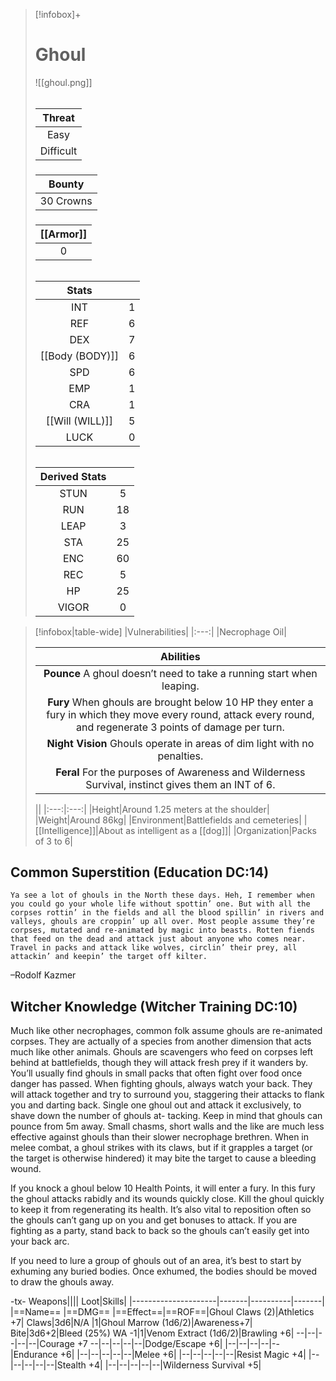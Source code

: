 >[!infobox]+
># Ghoul
>![[ghoul.png]]
>###### 
>|Threat|
>|:---:|
>|Easy|
>|Difficult|
>##### 
>|Bounty|
>|:---:|
>|30 Crowns|
>#####
>|[[Armor]]|
>|:---:|
>|0|
>###### 
>
>|Stats||
>|:---:|:---:|
>|INT|1|
>|REF|6|
>|DEX|7|
>|[[Body (BODY)]]|6|
>|SPD|6|
>|EMP|1|
>|CRA|1|
>|[[Will (WILL)]]|5|
>|LUCK|0|
>######
>|Derived Stats||
>|:---:|:---:|
>|STUN|5|
>|RUN|18|
>|LEAP|3|
>|STA|25|
>|ENC|60|
>|REC|5|
>|HP|25|
>|VIGOR|0|

>[!infobox|table-wide]
>|Vulnerabilities|
>|:---:|
>|Necrophage Oil|
>
>|Abilities|
>|:---:|
>|**Pounce** A ghoul doesn’t need to take a running start when leaping.|
>|**Fury** When ghouls are brought below 10 HP they enter a fury in which they move every round, attack every round, and regenerate 3 points of damage per turn.|
>|**Night Vision** Ghouls operate in areas of dim light with no penalties.|
>|**Feral** For the purposes of Awareness and Wilderness Survival, instinct gives them an INT of 6.|
>
>||
>|:---:|:---:|
>|Height|Around 1.25 meters at the shoulder|
>|Weight|Around 86kg|
>|Environment|Battlefields and cemeteries|
>|[[Intelligence]]|About as intelligent as a [[dog]]|
>|Organization|Packs of 3 to 6|

## Common Superstition (Education DC:14)
```ad-quote
Ya see a lot of ghouls in the North these days. Heh, I remember when you could go your whole life without spottin’ one. But with all the corpses rottin’ in the fields and all the blood spillin’ in rivers and valleys, ghouls are croppin’ up all over. Most people assume they’re corpses, mutated and re-animated by magic into beasts. Rotten fiends that feed on the dead and attack just about anyone who comes near. Travel in packs and attack like wolves, circlin’ their prey, all attackin’ and keepin’ the target off kilter.
```
–Rodolf Kazmer

## Witcher Knowledge (Witcher Training DC:10)
Much like other necrophages, common folk assume ghouls are re-animated corpses. They are actually of a species from another dimension that acts much like other animals. Ghouls are scavengers who feed on corpses left behind at battlefields, though they will attack fresh prey if it wanders by. You’ll usually find ghouls in small packs that often fight over food once danger has passed. When fighting ghouls, always watch your back. They will attack together and try to surround you, staggering their attacks to flank you and darting back. Single one ghoul out and attack it exclusively, to shave down the number of ghouls at- tacking. Keep in mind that ghouls can pounce from 5m away. Small chasms, short walls and the like are much less effective against ghouls than their slower necrophage brethren. When in melee combat, a ghoul strikes with its claws, but if it grapples a target (or the target is otherwise hindered) it may bite the target to cause a bleeding wound.

If you knock a ghoul below 10 Health Points, it will enter a fury. In this fury the ghoul attacks rabidly and its wounds quickly close. Kill the ghoul quickly to keep it from regenerating its health. It’s also vital to reposition often so the ghouls can’t gang up on you and get bonuses to attack. If you are fighting as a party, stand back to back so the ghouls can’t easily get into your back arc. 

If you need to lure a group of ghouls out of an area, it’s best to start by exhuming any buried bodies. Once exhumed, the bodies should be moved to draw the ghouls away.

-tx-
Weapons||||                  Loot|Skills|
|---------------------|-------|----------|-------|
|==Name==                      |==DMG==    |==Effect==|==ROF==|Ghoul Claws (2)|Athletics +7|
Claws|3d6|N/A    |1|Ghoul Marrow (1d6/2)|Awareness+7|
Bite|3d6+2|Bleed (25%) WA -1|1|Venom Extract (1d6/2)|Brawling +6|
--|--|--|--|--|Courage +7
--|--|--|--|--|Dodge/Escape +6|
|--|--|--|--|--|Endurance +6|
|--|--|--|--|--|Melee +6|
|--|--|--|--|--|Resist Magic +4|
|--|--|--|--|--|Stealth +4|
|--|--|--|--|--|Wilderness Survival +5|